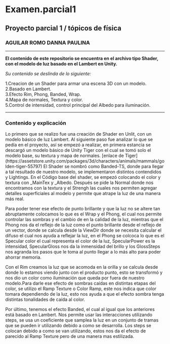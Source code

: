 ﻿# Examen.parcial1
## Proyecto parcial 1 / tópicos de física
### AGUILAR ROMO DANNA PAULINA    
* * *
**El contenido de este repositorio se encuentra en el archivo tipo Shader, con el modelo de luz basado en el Lambert en Unity.**

*Su contenido se deslinda de lo siguiente:*  

1.Creacion de un Shader para armar una escena 3D con un modelo.  
2.Basado en Lambert.  
3.Efecto Rim, Phong, Banded, Wrap.  
4.Mapa de normales, Textura y color.  
5.Control de intensidad, control principal del Albedo para iluminación.
___
### Contenido y explicación
<div class=text-justify>
Lo primero que se realizo fue una creación de Shader en Unlit, con un modelo básico de luz Lambert. Al siguiente paso fue analizar lo que se pedía en el proyecto, así se empezó a realizar, en primera estancia se descargó un modelo básico de Unity Tiger con el cual se tomó solo el modelo base, su textura y mapa de normales. [enlace de Tiger](https://assetstore.unity.com/packages/3d/characters/animals/mammals/golden-tiger-55797)  
El Shader se nombró como Banded-TS, donde para llegar a tal resultado de nuestro modelo, se implementaron distintos contendidos y Lightings.
En el Código base del shader, se empezó colocando el color y textura con _MainTex y _Albedo. Después se pide la Normal donde nos encontramos con la textura y el Strengh las cuales nos permiten agregar detalles superficiales al modelo y permite que atrape la luz de una manera más real.  

Para poder tener ese efecto de punto brillante y que la luz no se altere tan abruptamente colocamos lo que es el Wrap y el Phong, el cual nos permite controlar las sombras y el cambio de en la calidad de la luz, mientras que el Phong nos da el reflejo de la luz como el punto brillante desde el reflejo de un vector, donde se calcula desde la ViewDir donde se necesita calcular el difuso el cual nos ayuda a reflejar la luz, en el Phong se colcoca lo que es el Specular color el cual representa el color de la luz, SpecularPower es la intensidad, SpecularGloss nos da la inmensidad del brillo y los GlossSteps nos agranda los pasos que le toma al punto llegar a lo más alto para poder ahorrar memoria.  

Con el Rim creamos la luz que se acomoda en la orilla y se calcula desde donde lo estamos viendo junto con el producto punto, esto se transformó y nos dio un color como iluminación que queda por fuera de nuestro modelo.Para darle ese efecto de sombras caídas en distintas etapas del color, se utilizo el Ramp Texture o Color Ramp, este nos indica que color tomara dependiendo de la luz, esto nos ayuda a que el efecto sombra tenga distintas tonalidades de caída al color.  

Por último, tenemos el efecto Banded, el cual al igual que los anteriores está basado en Lambert. Nos permite usar las interacciones utilizando steps, se usa un coeficiente que samplea la luz en un conjunto de tramas que se pueden ir utilizando debido a como se desarrolla. Los steps se colocan debido a como se van utilizando, estos nos da el efecto de parecido al Ramp Texture pero de una manera mas estilizada. 
</div>
